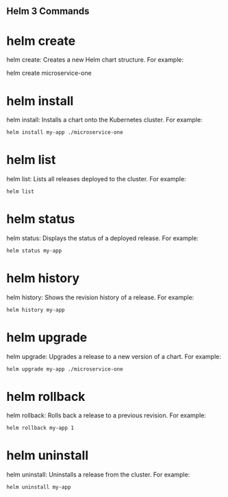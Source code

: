 ## Helm 3 Commands
# helm create
helm create: Creates a new Helm chart structure. For example:

helm create microservice-one
# helm install 
helm install: Installs a chart onto the Kubernetes cluster. For example:
```bash
helm install my-app ./microservice-one
```
# helm list

helm list: Lists all releases deployed to the cluster. For example:
```bash
helm list
```
# helm status

helm status: Displays the status of a deployed release. For example:
```bash
helm status my-app
```

# helm history
helm history: Shows the revision history of a release. For example:
```bash
helm history my-app
```
# helm upgrade

helm upgrade: Upgrades a release to a new version of a chart. For example:
```bash
helm upgrade my-app ./microservice-one
```

# helm rollback
helm rollback: Rolls back a release to a previous revision. For example:
```bash
helm rollback my-app 1
```
# helm uninstall

helm uninstall: Uninstalls a release from the cluster. For example:
```bash
helm uninstall my-app
```
